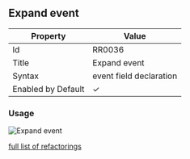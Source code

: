## Expand event

| Property | Value |
| -------- | ----- |
| Id | RR0036 |
| Title | Expand event |
| Syntax | event field declaration |
| Enabled by Default | &#x2713; |

### Usage

![Expand event](../../images/refactorings/ExpandEvent.png)

[full list of refactorings](Refactorings.md)